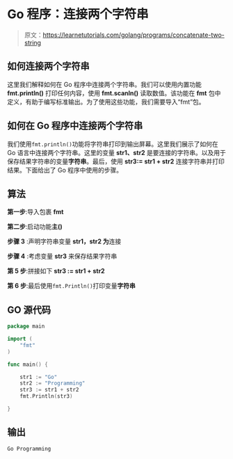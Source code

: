 # Go 程序：连接两个字符串

> 原文：<https://learnetutorials.com/golang/programs/concatenate-two-string>

## 如何连接两个字符串

这里我们解释如何在 Go 程序中连接两个字符串。我们可以使用内置功能 **fmt.println()** 打印任何内容，使用 **fmt.scanln()** 读取数值。该功能在 **fmt** 包中定义，有助于编写标准输出。为了使用这些功能，我们需要导入“fmt”包。

## 如何在 Go 程序中连接两个字符串

我们使用`fmt.println()`功能将字符串打印到输出屏幕。这里我们展示了如何在 Go 语言中连接两个字符串。这里的变量 **str1、str2** 是要连接的字符串。以及用于保存结果字符串的变量**字符串**。最后，使用 **str3:= str1 + str2** 连接字符串并打印结果。下面给出了 Go 程序中使用的步骤。

## 算法

**第一步**:导入包裹 **fmt**

**第二步**:启动功能**主()**

**步骤 3** :声明字符串变量 **str1，str2 为**连接

**步骤 4** :考虑变量 **str3** 来保存结果字符串

**第 5 步**:拼接如下 **str3 := str1 + str2**

**第 6 步**:最后使用`fmt.Println()`打印变量**字符串**

## GO 源代码

```go
package main

import (
    "fmt"
)

func main() {

    str1 := "Go"
    str2 := "Programming"
    str3 := str1 + str2
    fmt.Println(str3)

}

```

## 输出

```go
Go Programming
```